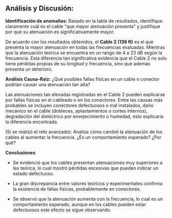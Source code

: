 ## Análisis y Discusión:

**Identificación de anomalias:** Basado en la tabla de resultados, identifique claramente cuál es el cable "que mayor atenuación presenta" y justifique por qué su atenuación es significativamente mayor.

De acuerdo con los resultados obtenidos, el **Cable 2 (136 ft)** es el que presenta la mayor atenuación en todas las frecuencias evaluadas. Mientras que la atenuación teórica se encuentra en un rango de 4 a 23 dB según la frecuencia. Esta diferencia tan significativa evidencia que el Cable 2 no solo tiene pérdidas propias de su longitud y frecuencia, sino que además presenta un deterioro.

**Análisis Causa-Raíz:** ¿Qué posibles fallas físicas en un cable o conector podrían causar una atenuación tan alta?

Las atenuaciones tan elevadas registradas en el Cable 2 pueden explicarse por fallas físicas en el cableado o en los conectores. Entre las causas más probables se incluyen conectores defectuosos o mal instalados, daño mecánico en el cable (dobleces, aplastamientos o cortes internos), degradación del dieléctrico por envejecimiento o humedad, esto explicaría la diferencia encontrada. 

(Si se realizó el reto avanzado): Analiza cómo cambió la atenuación de los cables al aumentar la frecuencia. ¿Es un comportamiento esperado? ¿Por qué?

**Conclusiones**

- Se evidenció que los cables presentan atenuaciones muy superiores a las teórica, lo cual mostró pérdidas excesivas que pueden indicar  un estado defectuoso.

- La gran discrepancia entre valores teóricos y experimentales confirma la existencia de fallas físicas, probablemente en conectores.

- Se observó que la atenuación aumenta con la frecuencia, lo cual es un comportamiento esperado, aunque en los cables pueden estar  defectuosos este efecto se sigue observando.
